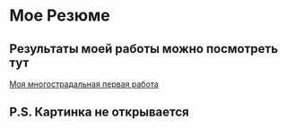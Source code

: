 # Мое Резюме
## Результаты моей работы можно посмотреть тут
[Моя многострадальная первая работа](https://shixan.github.io/resume/)
## P.S. Картинка не открывается
